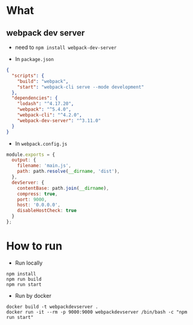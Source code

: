 # What

## webpack dev server
* need to `npm install webpack-dev-server`

* In `package.json`
```json
{
  "scripts": {
    "build": "webpack",
    "start": "webpack-cli serve --mode development"
  },
  "dependencies": {
    "lodash": "^4.17.20",
    "webpack": "^5.4.0",
    "webpack-cli": "^4.2.0",
    "webpack-dev-server": "^3.11.0"
  }
}
```

* In `webpack.config.js`
```javascript
module.exports = {
  output: {
    filename: 'main.js',
    path: path.resolve(__dirname, 'dist'),
  },
  devServer: {
    contentBase: path.join(__dirname),
    compress: true,
    port: 9000,
    host: '0.0.0.0',
    disableHostCheck: true
  }
};
```

# How to run
* Run locally
```
npm install
npm run build
npm run start
```

* Run by docker
```
docker build -t webpackdevserver .
docker run -it --rm -p 9000:9000 webpackdevserver /bin/bash -c "npm run start"
```

